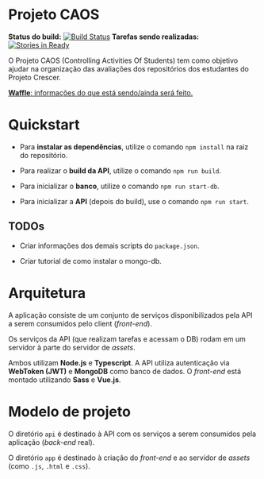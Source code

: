 # Projeto CAOS 

**Status do build:** [![Build Status](https://travis-ci.org/mateusbpt/projeto-caos.svg?branch=master)](https://travis-ci.org/mateusbpt/projeto-caos)
**Tarefas sendo realizadas:** [![Stories in Ready](https://badge.waffle.io/mateusbpt/projeto-caos.svg?label=ready&title=Ready)](http://waffle.io/mateusbpt/projeto-caos)

O Projeto CAOS (Controlling Activities Of Students) tem como objetivo ajudar na organização das avaliações dos repositórios dos estudantes do Projeto Crescer.

[**Waffle**: informações do que está sendo/ainda será feito.](https://waffle.io/mateusbpt/projeto-caos) 

# Quickstart

- Para **instalar as dependências**, utilize o comando `npm install` na raiz do repositório.

- Para realizar o **build da API**, utilize o comando `npm run build`.

- Para inicializar o **banco**, utilize o comando `npm run start-db`. 

- Para inicializar a **API** (depois do build), use o comando `npm run start`.

## TODOs
- Criar informações dos demais scripts do `package.json`.

- Criar tutorial de como instalar o mongo-db.

# Arquitetura

A aplicação consiste de um conjunto de serviços disponibilizados pela API a serem consumidos pelo client (*front-end*).

Os serviços da API (que realizam tarefas e acessam o DB) rodam em um servidor à parte do servidor de *assets*.

Ambos utilizam **Node.js** e **Typescript**. A API utiliza autenticação via **WebToken (JWT)** e **MongoDB** como banco de dados. O *front-end* está montado utilizando **Sass** e **Vue.js**.

# Modelo de projeto

O diretório `api` é destinado à API com os serviços a serem consumidos pela aplicação (*back-end* real).

O diretório `app` é destinado à criação do *front-end* e ao servidor de *assets* (como `.js`, `.html` e `.css`).
